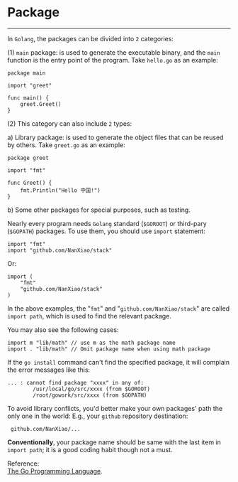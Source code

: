 # Package
----
In `Golang`, the packages can be divided into `2` categories:  

(1) `main` package: is used to generate the executable binary, and the `main` function is the entry point of the program. Take `hello.go` as an example:  

	package main
	
	import "greet"
	
	func main() {
		greet.Greet()
	}
  

(2) This category can also include `2` types:  
 
a) Library package: is used to generate the object files that can be reused by others. Take `greet.go` as an example:  

	package greet
	
	import "fmt"
	
	func Greet() {
		fmt.Println("Hello 中国!")
	}

b) Some other packages for special purposes, such as testing.

Nearly every program needs `Golang` standard (`$GOROOT`) or third-pary (`$GOPATH`) packages. To use them, you should use `import` statement:  

	import "fmt"
	import "github.com/NanXiao/stack" 
Or:  

	import (
		"fmt"
		"github.com/NanXiao/stack"
	)
In the above examples, the "`fmt`" and "`github.com/NanXiao/stack`" are called `import path`, which is used to find the relevant package.  

You may also see the following cases:  

	import m "lib/math" // use m as the math package name
	import . "lib/math" // Omit package name when using math package

If the `go install` command can't find the specified package, it will complain the error messages like this:  

	... : cannot find package "xxxx" in any of:
	        /usr/local/go/src/xxxx (from $GOROOT)
	        /root/gowork/src/xxxx (from $GOPATH)

To avoid library conflicts, you'd better make your own packages' path the only one in the world: E.g., your `github` repository destination:

	 github.com/NanXiao/...
**Conventionally**, your package name should be same with the last item in `import path`; it is a good coding habit though not a must.  

Reference:  
[The Go Programming Language](http://www.gopl.io/).



 
